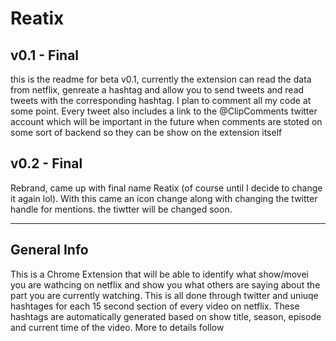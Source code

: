 # Reatix

## v0.1 - Final
this is the readme for beta v0.1, currently the extension can read the data from netflix, genreate a hashtag and allow you to send tweets and read tweets with the corresponding hashtag. I plan to comment all my code at some point. Every tweet also includes a link to the @ClipComments twitter account which will be important in the future when comments are stoted on some sort of backend so they can be show on the extension itself

## v0.2 - Final
Rebrand, came up with final name Reatix (of course until I decide to change it again lol). With this came an icon change along with changing the twitter handle for mentions. the tiwtter will be changed soon.
<br>
<hr>

## General Info
This is a Chrome Extension that will be able to identify what show/movei you are wathcing on netflix and show you what others are saying about the part you are currently watching. This is all done through twitter and uniuqe hashtages for each 15 second section of every video on netflix. These hashtags are automatically generated based on show title, season, episode and current time of the video. More to details follow